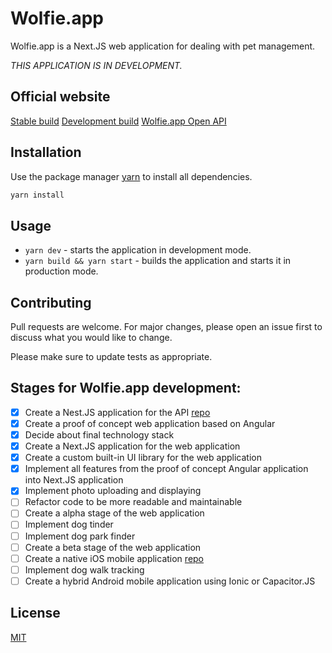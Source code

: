 # Wolfie.app

Wolfie.app is a Next.JS web application for dealing with pet management.

_THIS APPLICATION IS IN DEVELOPMENT._

## Official website
[Stable build](https://wolfie.app)
[Development build](https://next.wolfie.app)
[Wolfie.app Open API](https://api.wolfie.app)

## Installation
Use the package manager [yarn](https://yarnpkg.com) to install all dependencies.

```bash
yarn install
```

## Usage
* `yarn dev` - starts the application in development mode.
* `yarn build && yarn start` - builds the application and starts it in production mode.

## Contributing
Pull requests are welcome. For major changes, please open an issue first to discuss what you would like to change.

Please make sure to update tests as appropriate.

## Stages for Wolfie.app development:
* [x] Create a Nest.JS application for the API [repo](https://github.com/amadeuszblanik/wolfie-app)
* [x] Create a proof of concept web application based on Angular
* [x] Decide about final technology stack
* [x] Create a Next.JS application for the web application
* [x] Create a custom built-in UI library for the web application
* [x] Implement all features from the proof of concept Angular application into Next.JS application
* [x] Implement photo uploading and displaying
* [ ] Refactor code to be more readable and maintainable
* [ ] Create a alpha stage of the web application
* [ ] Implement dog tinder
* [ ] Implement dog park finder
* [ ] Create a beta stage of the web application
* [ ] Create a native iOS mobile application [repo](https://github.com/amadeuszblanik/wolfie-ios)
* [ ] Implement dog walk tracking
* [ ] Create a hybrid Android mobile application using Ionic or Capacitor.JS

## License
[MIT](https://choosealicense.com/licenses/mit/)

